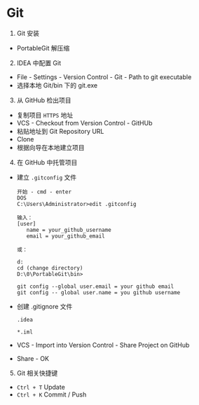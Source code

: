 # Git

1. Git 安装
  - PortableGit 解压缩
2. IDEA 中配置 Git
  - File - Settings - Version Control - Git - Path to git executable
  - 选择本地 Git/bin 下的 git.exe
3. 从 GitHub 检出项目
  - 复制项目 `HTTPS` 地址
  - VCS - Checkout from Version Control - GitHUb
  - 粘贴地址到 Git Repository URL
  - Clone
  - 根据向导在本地建立项目
4. 在 GitHub 中托管项目
  - 建立 `.gitconfig` 文件
  
    ```
    开始 - cmd - enter
    DOS
    C:\Users\Administrator>edit .gitconfig
    
    输入：
    [user]
       name = your_github_username
       email = your_github_email
    
    或：
    
    d:
    cd (change directory)
    D:\0\PortableGit\bin>

    git config --global user.email = your github email
    git config -- global user.name = you github username
    ```

  - 创建 .gitignore 文件
    
    ```
    .idea

    *.iml
    ```
      
  - VCS - Import into Version Control - Share Project on GitHub
  - Share - OK
  
  
5. Git 相关快捷键
  - `Ctrl + T` Update
  - `Ctrl + K` Commit / Push